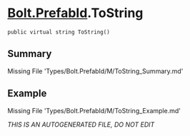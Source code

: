 # [Bolt.PrefabId](Types/Bolt.PrefabId.md).ToString
`public virtual string ToString()`
## Summary
Missing File 'Types/Bolt.PrefabId/M/ToString_Summary.md'
## Example
Missing File 'Types/Bolt.PrefabId/M/ToString_Example.md'

*THIS IS AN AUTOGENERATED FILE, DO NOT EDIT*
